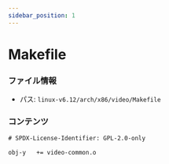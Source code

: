 ```yaml
---
sidebar_position: 1
---
```

# Makefile

### ファイル情報

- パス: `linux-v6.12/arch/x86/video/Makefile`

### コンテンツ

```txt
# SPDX-License-Identifier: GPL-2.0-only

obj-y	+= video-common.o

```
